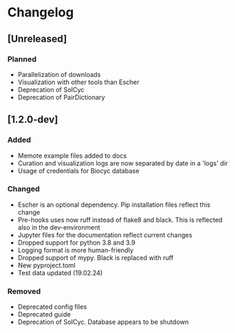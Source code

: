 # Changelog

## [Unreleased]

### Planned

- Parallelization of downloads
- Visualization with other tools than Escher
- Deprecation of SolCyc
- Deprecation of PairDictionary

## [1.2.0-dev]

### Added

- Memote example files added to docs
- Curation and visualization logs are now separated by date in a 'logs' dir
- Usage of credentials for Biocyc database

### Changed

- Escher is an optional dependency. Pip installation files reflect this change
- Pre-hooks uses now ruff instead of flake8 and black. This is reflected also
in the dev-environment
- Jupyter files for the documentation reflect current changes
- Dropped support for python 3.8 and 3.9
- Logging format is more human-friendly
- Dropped support of mypy. Black is replaced with ruff
- New pyproject.toml
- Test data updated (19.02.24)

### Removed

- Deprecated config files
- Deprecated guide
- Deprecation of SolCyc. Database appears to be shutdown
